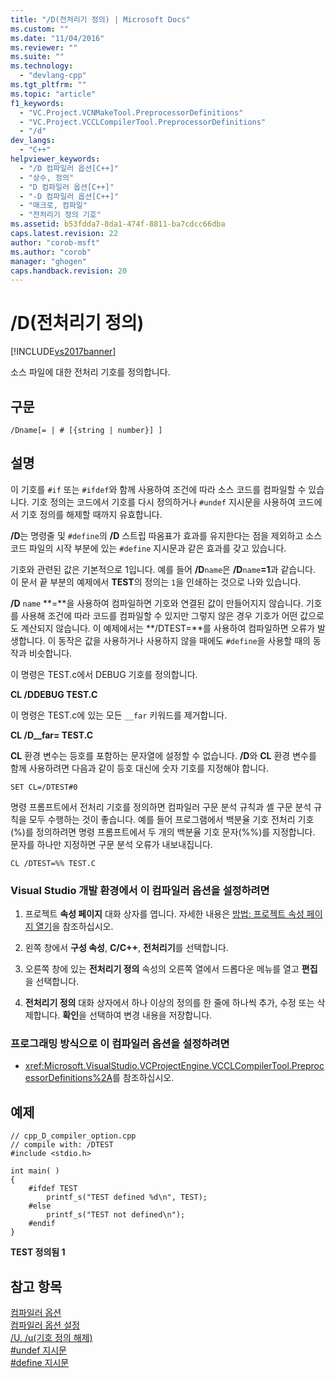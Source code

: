 ```yaml
---
title: "/D(전처리기 정의) | Microsoft Docs"
ms.custom: ""
ms.date: "11/04/2016"
ms.reviewer: ""
ms.suite: ""
ms.technology: 
  - "devlang-cpp"
ms.tgt_pltfrm: ""
ms.topic: "article"
f1_keywords: 
  - "VC.Project.VCNMakeTool.PreprocessorDefinitions"
  - "VC.Project.VCCLCompilerTool.PreprocessorDefinitions"
  - "/d"
dev_langs: 
  - "C++"
helpviewer_keywords: 
  - "/D 컴파일러 옵션[C++]"
  - "상수, 정의"
  - "D 컴파일러 옵션[C++]"
  - "-D 컴파일러 옵션[C++]"
  - "매크로, 컴파일"
  - "전처리기 정의 기호"
ms.assetid: b53fdda7-8da1-474f-8811-ba7cdcc66dba
caps.latest.revision: 22
author: "corob-msft"
ms.author: "corob"
manager: "ghogen"
caps.handback.revision: 20
---
```

# /D(전처리기 정의)
[!INCLUDE[vs2017banner](../../assembler/inline/includes/vs2017banner.md)]

소스 파일에 대한 전처리 기호를 정의합니다.  
  
## 구문  
  
```  
/Dname[= | # [{string | number}] ]  
```  
  
## 설명  
 이 기호를 `#if` 또는 `#ifdef`와 함께 사용하여 조건에 따라 소스 코드를 컴파일할 수 있습니다.  기호 정의는 코드에서 기호를 다시 정의하거나 `#undef` 지시문을 사용하여 코드에서 기호 정의를 해제할 때까지 유효합니다.  
  
 **\/D**는 명령줄 및 `#define`의 **\/D** 스트립 따옴표가 효과를 유지한다는 점을 제외하고 소스 코드 파일의 시작 부분에 있는 `#define` 지시문과 같은 효과를 갖고 있습니다.  
  
 기호와 관련된 값은 기본적으로 1입니다.  예를 들어 **\/D**`name`은 **\/D**`name`**\=1**과 같습니다.  이 문서 끝 부분의 예제에서 **TEST**의 정의는 `1`을 인쇄하는 것으로 나와 있습니다.  
  
 **\/D** `name` **\=**을 사용하여 컴파일하면 기호와 연결된 값이 만들어지지 않습니다.  기호를 사용해 조건에 따라 코드를 컴파일할 수 있지만 그렇지 않은 경우 기호가 어떤 값으로도 계산되지 않습니다.  이 예제에서는 **\/DTEST\=**를 사용하여 컴파일하면 오류가 발생합니다.  이 동작은 값을 사용하거나 사용하지 않을 때에도 `#define`을 사용할 때의 동작과 비슷합니다.  
  
 이 명령은 TEST.c에서 DEBUG 기호를 정의합니다.  
  
 **CL \/DDEBUG  TEST.C**  
  
 이 명령은 TEST.c에 있는 모든 `__far` 키워드를 제거합니다.  
  
 **CL \/D\_\_far\=  TEST.C**  
  
 **CL** 환경 변수는 등호를 포함하는 문자열에 설정할 수 없습니다.  **\/D**와 **CL** 환경 변수를 함께 사용하려면 다음과 같이 등호 대신에 숫자 기호를 지정해야 합니다.  
  
```  
SET CL=/DTEST#0  
```  
  
 명령 프롬프트에서 전처리 기호를 정의하면 컴파일러 구문 분석 규칙과 셸 구문 분석 규칙을 모두 수행하는 것이 좋습니다.  예를 들어 프로그램에서 백분율 기호 전처리 기호\(%\)를 정의하려면 명령 프롬프트에서 두 개의 백분율 기호 문자\(%%\)를 지정합니다. 문자를 하나만 지정하면 구문 분석 오류가 내보내집니다.  
  
```  
CL /DTEST=%% TEST.C  
```  
  
### Visual Studio 개발 환경에서 이 컴파일러 옵션을 설정하려면  
  
1.  프로젝트 **속성 페이지** 대화 상자를 엽니다.  자세한 내용은 [방법: 프로젝트 속성 페이지 열기](../../misc/how-to-open-project-property-pages.md)을 참조하십시오.  
  
2.  왼쪽 창에서 **구성 속성**, **C\/C\+\+**, **전처리기**를 선택합니다.  
  
3.  오른쪽 창에 있는 **전처리기 정의** 속성의 오른쪽 열에서 드롭다운 메뉴를 열고 **편집**을 선택합니다.  
  
4.  **전처리기 정의** 대화 상자에서 하나 이상의 정의를 한 줄에 하나씩 추가, 수정 또는 삭제합니다.  **확인**을 선택하여 변경 내용을 저장합니다.  
  
### 프로그래밍 방식으로 이 컴파일러 옵션을 설정하려면  
  
-   <xref:Microsoft.VisualStudio.VCProjectEngine.VCCLCompilerTool.PreprocessorDefinitions%2A>를 참조하십시오.  
  
## 예제  
  
```  
// cpp_D_compiler_option.cpp  
// compile with: /DTEST  
#include <stdio.h>  
  
int main( )  
{  
    #ifdef TEST  
        printf_s("TEST defined %d\n", TEST);  
    #else  
        printf_s("TEST not defined\n");  
    #endif  
}  
```  
  
  **TEST 정의됨 1**   
## 참고 항목  
 [컴파일러 옵션](../../build/reference/compiler-options.md)   
 [컴파일러 옵션 설정](../../build/reference/setting-compiler-options.md)   
 [\/U, \/u\(기호 정의 해제\)](../../build/reference/u-u-undefine-symbols.md)   
 [\#undef 지시문](../../preprocessor/hash-undef-directive-c-cpp.md)   
 [\#define 지시문](../../preprocessor/hash-define-directive-c-cpp.md)